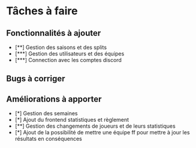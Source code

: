 # Tâches à faire

## Fonctionnalités à ajouter
- [**] Gestion des saisons et des splits
- [***] Gestion des utilisateurs et des équipes
- [***] Connection avec les comptes discord

## Bugs à corriger

## Améliorations à apporter

- [*] Gestion des semaines
- [*] Ajout du frontend statistiques et règlement
- [**] Gestion des changements de joueurs et de leurs statistiques
- [*] Ajout de la possibilité de mettre une équipe ff pour mettre à jour les résultats en conséquences